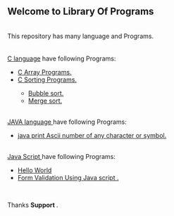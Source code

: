 <h2>Welcome to Library Of Programs </h2>

<br>
This repository has many language and Programs.
<br>
<br>
<br>
<a href ="https://github.com/kundan333/LibraryOfPrograms/tree/master/C%20Programs">C language</a> have following Programs:<br>
<ul>
<li><a href = "https://github.com/kundan333/LibraryOfPrograms/blob/master/C%20Programs/Array.c"> C Array Programs. </a></li>
<li> <a href = "https://github.com/kundan333/LibraryOfPrograms/blob/master/C%20Programs/BubbleSort.C">C Sorting Programs. </a></li>
<ul>
    <li><a href="https://github.com/kundan333/LibraryOfPrograms/blob/master/C%20Programs/BubbleSort.C"> Bubble sort. </a></li>
    <li><a href="https://github.com/kundan333/LibraryOfPrograms/blob/master/C%20Programs/MergeSort.c"> Merge sort. </a> </li>
</ul>
   </ul>
<br>
<a href="https://github.com/kundan333/LibraryOfPrograms/tree/master/Java%20Programs">JAVA language </a>have following Programs:<br>
<ul>
<li><a href="https://github.com/kundan333/LibraryOfPrograms/blob/master/Java%20Programs/Ascii.java"> java print Ascii number of any character or symbol. </a></li> 
</ul>
<br>
<a href="https://github.com/kundan333/LibraryOfPrograms/tree/master/JavaScript%20Programs">Java Script </a>have following Programs:<br>
<ul>
<li><a href="https://github.com/kundan333/LibraryOfPrograms/blob/master/JavaScript%20Programs/HelloJavaScript.html"> Hello World </a></li>
<li><a href="https://github.com/kundan333/LibraryOfPrograms/blob/master/JavaScript%20Programs/jsvalidation.html"> Form Validation Using Java script . </a></li> 
</ul>

<br>




Thanks <b> Support </b>.
